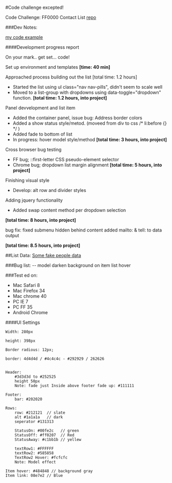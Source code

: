 

#Code challenge excepted!

Code Challenge: FF0000 Contact List 
[repo](https://github.com/ff0000/skills-assessment)


###Dev Notes:

[my code example](http://www.milkshakeinteractive.com/code/FF0000challenge/ContactList.html)


####Development progress report

On your mark.. get set... code!

Set up environment and templates 
**[time: 40 min]**

Approached process building out the list [total time: 1.2 hours]
- Started the list using ul class="nav nav-pills", didn't seem to scale well 
- Moved to a list-group with dropdowns using data-toggle="dropdown" function.
**[total time: 1.2 hours, into project]**

Panel devvelopment and list item
- Added the container panel, issue bug: Address border colors
- Added a show status style/metod. (moveed from div to css /* li:before {} */ )
- Added fade to bottom of list
- In progress: hover model style/method
**[total time: 3 hours, into project]**

Cross browser bug testing
 - FF bug; ::first-letter CSS pseudo-element selector
 - Chrome bug; dropdown list margin alignment
**[total time: 5 hours, into project]**

Finishing visual style
- Develop: alt row and divider styles

Adding jquery functionality
- Added swap content method per dropdown selection

**[total time: 8 hours, into project]**

bug fix: fixed submenu hidden behind content
added mailto: & tell: to data output

**[total time: 8.5 hours, into project]**


##List Data: [Some fake people data](listData.md)


###Bug list:
  -- model darken background on item list hover
  

###Test ed on:
- Mac Safari 8
- Mac Firefox 34
- Mac chrome 40
- PC IE 7
- PC FF 35
- Android Chrome



####UI Settings

```
Width: 280px

height: 398px

Border radious: 12px;

border: 4d4d4d / #4c4c4c - #292929 / 262626


Header: 
    #3d3d3d to #252525
    height 50px
    Note: fade just Inside above footer fade up: #111111

Footer:
    bar: #202020

Rows:
    row: #212121  // slate
    alt #1a1a1a   // dark
    seperator #131313

    StatusOn: #00fe2c   // green
    StatusOff: #ff0207  // Red
    StatusAway: #c1bb1b // yellew

    textRow1: #FFFFFF
    textRow2: #585858
    TextRow2 Hover: #fcfcfc
    Note: Model effect

Item hover: #484848 // background gray
Item link: 08e7e2 // Blue
```
